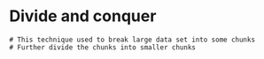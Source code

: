 # Divide and conquer

    # This technique used to break large data set into some chunks
    # Further divide the chunks into smaller chunks
